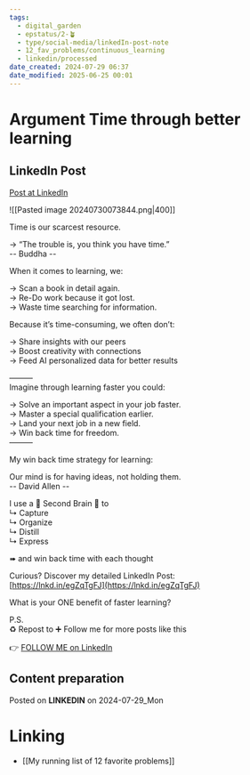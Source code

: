 ```yaml
---
tags:
  - digital_garden
  - epstatus/2-🪴
  - type/social-media/linkedIn-post-note
  - 12_fav_problems/continuous_learning
  - linkedin/processed
date_created: 2024-07-29 06:37
date_modified: 2025-06-25 00:01
---
```

# Argument Time through better learning

## LinkedIn Post

[Post at LinkedIn](https://www.linkedin.com/posts/sebastiankamilli_time-is-our-scarcest-resource-the-trouble-activity-7223568158022905856-bvzl?utm_source=share&utm_medium=member_desktop)

![[Pasted image 20240730073844.png|400]]

Time is our scarcest resource.  
  
→ “The trouble is, you think you have time.”  
-- Buddha --  
  
When it comes to learning, we:  
  
→ Scan a book in detail again.  
→ Re-Do work because it got lost.  
→ Waste time searching for information.  
  
Because it’s time-consuming, we often don’t:  
  
→ Share insights with our peers  
→ Boost creativity with connections  
→ Feed AI personalized data for better results  
  
———  
Imagine through learning faster you could:  
  
→ Solve an important aspect in your job faster.  
→ Master a special qualification earlier.  
→ Land your next job in a new field.  
→ Win back time for freedom.  
———  
  
My win back time strategy for learning:  
  
Our mind is for having ideas, not holding them.  
-- David Allen --  
  
I use a 🧠 Second Brain 🧠 to  
↳ Capture  
↳ Organize  
↳ Distill  
↳ Express  
  
➠ and win back time with each thought  
  
Curious? Discover my detailed LinkedIn Post:  
[https://lnkd.in/egZqTgFJ](https://lnkd.in/egZqTgFJ)  
  
What is your ONE benefit of faster learning?  
  
P.S.  
♻ Repost to ➕ Follow me for more posts like this

👉 [FOLLOW ME on LinkedIn](https://www.linkedin.com/comm/mynetwork/discovery-see-all?usecase=PEOPLE_FOLLOWS&followMember=sebastiankamilli)

## Content preparation

Posted on **LINKEDIN** on 2024-07-29_Mon

# Linking

+ [[My running list of 12 favorite problems]]